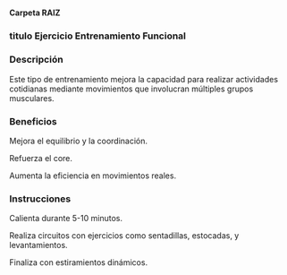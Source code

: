 #### Carpeta RAIZ 

### titulo Ejercicio Entrenamiento Funcional


### Descripción

Este tipo de entrenamiento mejora la capacidad para realizar actividades cotidianas mediante movimientos que involucran múltiples grupos musculares.

### Beneficios
Mejora el equilibrio y la coordinación.

Refuerza el core.

Aumenta la eficiencia en movimientos reales.


### Instrucciones
Calienta durante 5-10 minutos.

Realiza circuitos con ejercicios como sentadillas, estocadas, y levantamientos.

Finaliza con estiramientos dinámicos.


